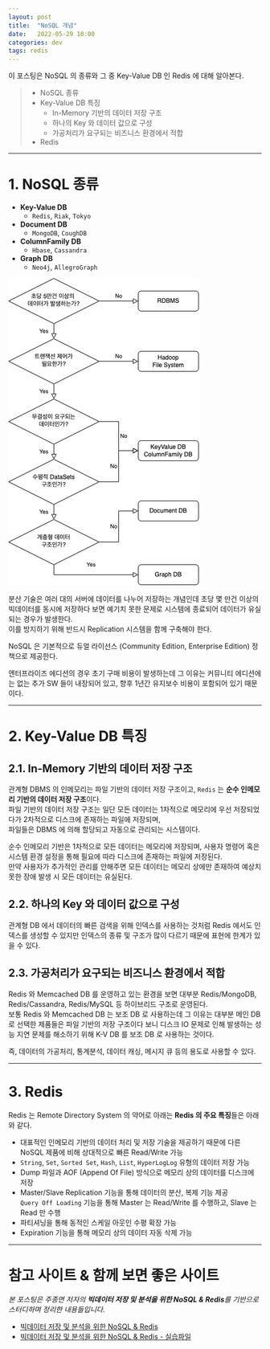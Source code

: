 ```yaml
---
layout: post
title:  "NoSQL 개념"
date:   2022-05-29 10:00
categories: dev
tags: redis
---
```


이 포스팅은 NoSQL 의 종류와 그 중 Key-Value DB 인 Redis 에 대해 알아본다.

> - NoSQL 종류
> - Key-Value DB 특징
>   - In-Memory 기반의 데이터 저장 구조
>   - 하나의 Key 와 데이터 값으로 구성
>   - 가공처리가 요구되는 비즈니스 환경에서 적합
> - Redis

---

# 1. NoSQL 종류

- **Key-Value DB**
  - `Redis`, `Riak`, `Tokyo`
- **Document DB** 
  - `MongoDB`, `CoughDB`
- **ColumnFamily DB**
  - `Hbase`, `Cassandra`
- **Graph DB** 
  - `Neo4j`, `AllegroGraph`


![NoSQL 가이드라인](/assets/img/dev/2022/0529/guideline.jpg)


분산 기술은 여러 대의 서버에 데이터를 나누어 저장하는 개념인데 초당 몇 만건 이상의 빅데이터를 동시에 저장하다 보면 예기치 못한 문제로 시스템에 종료되어 데이터가
유실되는 경우가 발생한다.  
이를 방지하기 위해 반드시 Replication 시스템을 함께 구축해야 한다.

NoSQL 은 기본적으로 듀얼 라이선스 (Community Edition, Enterprise Edition) 정책으로 제공한다.

엔터프라이즈 에디션의 경우 초기 구매 비용이 발생하는데 그 이유는 커뮤니티 에디션에는 없는 추가 SW 들이 내장되어 있고, 향후 1년간 유지보수 비용이 포함되어 있기 때문이다.

---

# 2. Key-Value DB 특징

## 2.1. In-Memory 기반의 데이터 저장 구조

관계형 DBMS 의 인메모리는 파일 기반의 데이터 저장 구조이고, `Redis` 는 **순수 인메모리 기반의 데이터 저장 구조**이다.  
파일 기반의 데이터 저장 구조는 일단 모든 데이터는 1차적으로 메모리에 우선 저장되었다가 2차적으로 디스크에 존재하는 파일에 저장되며,  
파일들은 DBMS 에 의해 할당되고 자동으로 관리되는 시스템이다.  

순수 인메모리 기반은 1차적으로 모든 데이터는 메모리에 저장되며, 사용자 명령어 혹은 시스템 환경 설정을 통해 필요에 따라 디스크에 존재하는 파일에 저장된다.  
만약 사용자가 추가적인 관리를 안해주면 모든 데이터는 메모리 상에만 존재하여 예상치 못한 장애 발생 시 모든 데이터는 유실된다.

## 2.2. 하나의 Key 와 데이터 값으로 구성

관계형 DB 에서 데이터의 빠른 검색을 위해 인덱스를 사용하는 것처럼 Redis 에서도 인덱스를 생성할 수 있지만 인덱스의 종류 및 구조가 많이 다르기 때문에 표현에 
한계가 있을 수 있다.

## 2.3. 가공처리가 요구되는 비즈니스 환경에서 적합

Redis 와 Memcached DB 를 운영하고 있는 환경을 보면 대부분 Redis/MongoDB, Redis/Cassandra, Redis/MySQL 등 하이브리드 구조로 운영된다.  
보통 Redis 와 Memcached DB 는 보조 DB 로 사용하는데 그 이유는 대부분 메인 DB 로 선택한 제품들은 파일 기반의 저장 구조이다 보니 디스크 IO 문제로 인해 
발생하는 성능 지연 문제를 해소하기 위해 K-V DB 를 보조 DB 로 사용하는 것이다.

즉, 데이터의 가공처리, 통계분석, 데이터 캐싱, 메시지 큐 등의 용도로 사용할 수 있다.

---

# 3. Redis

Redis 는 Remote Directory System 의 약어로 아래는 **Redis 의 주요 특징**들은 아래와 같다.

- 대표적인 인메모리 기반의 데이터 처리 및 저장 기술을 제공하기 때문에 다른 NoSQL 제품에 비해 상대적으로 빠른 Read/Write 가능
- `String`, `Set`, `Sorted Set`, `Hash`, `List`, `HyperLogLog` 유형의 데이터 저장 가능
- Dump 파일과 AOF (Append Of File) 방식으로 메모리 상의 데이터를 디스크에 저장
- Master/Slave Replication 기능을 통해 데이터의 분산, 복제 기능 제공  
  `Query Off Loading` 기능을 통해 Master 는 Read/Write 를 수행하고, Slave 는 Read 만 수행
- 파티셔닝을 통해 동적인 스케일 아웃인 수평 확장 가능
- Expiration 기능을 통해 메모리 상의 데이터 자동 삭제 가능


---

# 참고 사이트 & 함께 보면 좋은 사이트

*본 포스팅은 주종면 저자의 **빅데이터 저장 및 분석을 위한 NoSQL & Redis**를 기반으로 스터디하며 정리한 내용들입니다.*

* [빅데이터 저장 및 분석을 위한 NoSQL & Redis](http://www.yes24.com/Product/Goods/71131862)
* [빅데이터 저장 및 분석을 위한 NoSQL & Redis - 실습파일](http://www.pitmongo.co.kr/bbs/board.php?bo_table=h_file&wr_id=35)